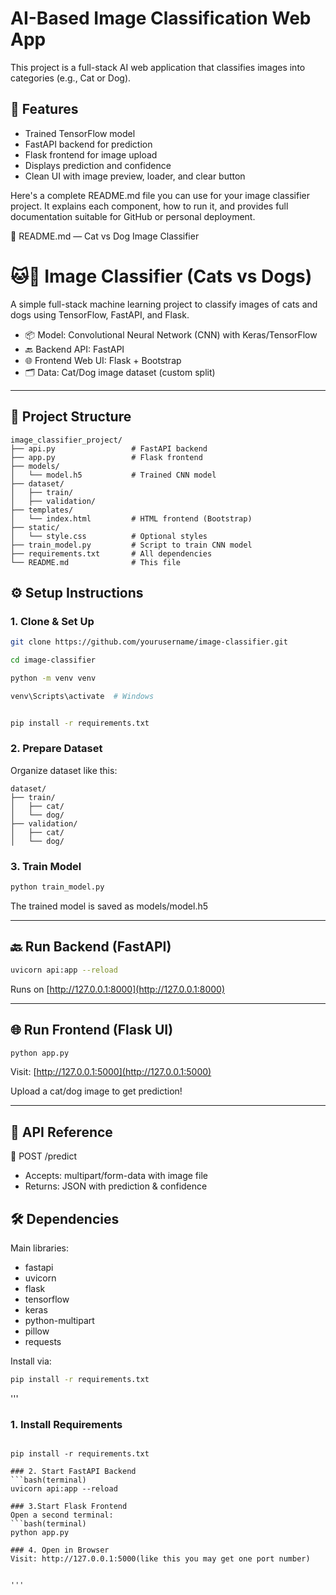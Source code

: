 # AI-Based Image Classification Web App

This project is a full-stack AI web application that classifies images into categories (e.g., Cat or Dog).

## 🧠 Features
- Trained TensorFlow model
- FastAPI backend for prediction
- Flask frontend for image upload
- Displays prediction and confidence
- Clean UI with image preview, loader, and clear button

Here's a complete README.md file you can use for your image classifier project. It explains each component, how to run it, and provides full documentation suitable for GitHub or personal deployment.

📄 README.md — Cat vs Dog Image Classifier

# 🐱🐶 Image Classifier (Cats vs Dogs)

A simple full-stack machine learning project to classify images of cats and dogs using TensorFlow, FastAPI, and Flask.

* 📦 Model: Convolutional Neural Network (CNN) with Keras/TensorFlow
* 🔙 Backend API: FastAPI
* 🌐 Frontend Web UI: Flask + Bootstrap
* 🗂 Data: Cat/Dog image dataset (custom split)

---

## 🚀 Project Structure

```
image_classifier_project/
├── api.py                 # FastAPI backend
├── app.py                 # Flask frontend
├── models/
│   └── model.h5           # Trained CNN model
├── dataset/
│   ├── train/
│   ├── validation/
├── templates/
│   └── index.html         # HTML frontend (Bootstrap)
├── static/
│   └── style.css          # Optional styles
├── train_model.py         # Script to train CNN model
├── requirements.txt       # All dependencies
└── README.md              # This file
```


## ⚙️ Setup Instructions

### 1. Clone & Set Up

```bash
git clone https://github.com/yourusername/image-classifier.git

cd image-classifier

python -m venv venv

venv\Scripts\activate  # Windows


pip install -r requirements.txt
```

### 2. Prepare Dataset

Organize dataset like this:

```
dataset/
├── train/
│   ├── cat/
│   └── dog/
├── validation/
│   ├── cat/
│   └── dog/
```


### 3. Train Model

```bash
python train_model.py
```

The trained model is saved as models/model.h5

---

## 🔙 Run Backend (FastAPI)

```bash
uvicorn api:app --reload
```

Runs on [http://127.0.0.1:8000](http://127.0.0.1:8000)

---

## 🌐 Run Frontend (Flask UI)

```bash
python app.py
```

Visit: [http://127.0.0.1:5000](http://127.0.0.1:5000)

Upload a cat/dog image to get prediction!

---

## 🧪 API Reference

📮 POST /predict

* Accepts: multipart/form-data with image file
* Returns: JSON with prediction & confidence


## 🛠 Dependencies

Main libraries:

* fastapi
* uvicorn
* flask
* tensorflow
* keras
* python-multipart
* pillow
* requests

Install via:

```bash
pip install -r requirements.txt
```


'''

### 1. Install Requirements

```bash(terminal)

pip install -r requirements.txt

### 2. Start FastAPI Backend
```bash(terminal)
uvicorn api:app --reload

### 3.Start Flask Frontend
Open a second terminal:
```bash(terminal)
python app.py

### 4. Open in Browser
Visit: http://127.0.0.1:5000(like this you may get one port number)


'''
